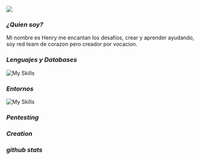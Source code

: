 ![](https://github.com/sularhen/sularhen/blob/main/BannerReadMe.gif)

### ***¿Quien soy?***
Mi nombre es Henry me encantan los desafios, crear y aprender ayudando, soy red team de corazon pero creador por vocacion.

### ***Lenguajes y Databases***
![My Skills](https://go-skill-icons.vercel.app/api/icons?i=html,css,js,ts,mysql,python,react,nodejs,postgres)


### ***Entornos***
![My Skills](https://go-skill-icons.vercel.app/api/icons?i=docker,windows,linux,bash,virtualbox,hackthebox,git,anaconda)

### ***Pentesting***


### ***Creation***


### ***github stats***
